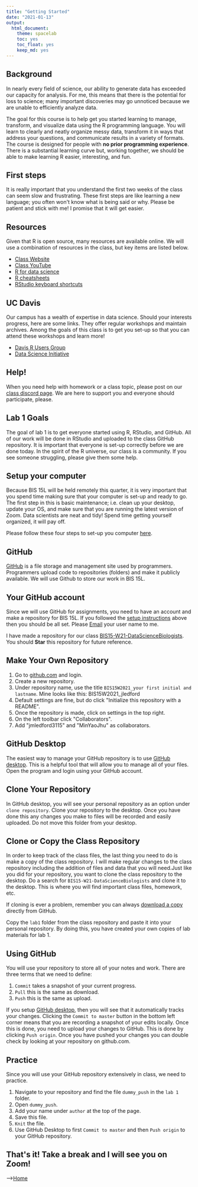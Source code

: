 ```yaml
---
title: "Getting Started"
date: "2021-01-13"
output:
  html_document: 
    theme: spacelab
    toc: yes
    toc_float: yes
    keep_md: yes
---
```




## Background  
In nearly every field of science, our ability to generate data has exceeded our capacity for analysis. For me, this means that there is the potential for loss to science; many important discoveries may go unnoticed because we are unable to efficiently analyze data.  

The goal for this course is to help get you started learning to manage, transform, and visualize data using the R programming language. You will learn to clearly and neatly organize messy data, transform it in ways that address your questions, and communicate results in a variety of formats. The course is designed for people with **no prior programming experience**. There is a substantial learning curve but, working together, we should be able to make learning R easier, interesting, and fun.  

## First steps  
It is really important that you understand the first two weeks of the class can seem slow and frustrating. These first steps are like learning a new language; you often won't know what is being said or why. Please be patient and stick with me! I promise that it will get easier.  

## Resources  
Given that R is open source, many resources are available online. We will use a combination of resources in the class, but key items are listed below.  

- [Class Website](https://jmledford3115.github.io/datascibiol/)  
- [Class YouTube](https://www.youtube.com/channel/UCFX-MipGKF9jCEXaP-59BzQ)  
- [R for data science](https://r4ds.had.co.nz/)
- [R cheatsheets](https://www.rstudio.com/resources/cheatsheets/)
- [RStudio keyboard shortcuts](https://support.rstudio.com/hc/en-us/articles/200711853-Keyboard-Shortcuts)

## UC Davis  
Our campus has a wealth of expertise in data science. Should your interests progress, here are some links. They offer regular workshops and maintain archives. Among the goals of this class is to get you set-up so that you can attend these workshops and learn more!  

- [Davis R Users Group](http://d-rug.github.io/)  
- [Data Science Initiative](http://dsi.ucdavis.edu/)  

## Help!  
When you need help with homework or a class topic, please post on our [class discord page](https://discord.gg/HQzQnG5G). We are here to support you and everyone should participate, please.  

## Lab 1 Goals  
The goal of lab 1 is to get everyone started using R, RStudio, and GitHub. All of our work will be done in RStudio and uploaded to the class GitHub repository. It is important that everyone is set-up correctly before we are done today. In the spirit of the R universe, our class is a community. If you see someone struggling, please give them some help.  

## Setup your computer  
Because BIS 15L will be held remotely this quarter, it is very important that you spend time making sure that your computer is set-up and ready to go. The first step in this is basic maintenance; i.e. clean up your desktop, update your OS, and make sure that you are running the latest version of Zoom. Data scientists are neat and tidy! Spend time getting yourself organized, it will pay off.  

Please follow these four steps to set-up you computer [here](https://jmledford3115.github.io/datascibiol/setup.html).  

## GitHub  
[GitHub](http://www.github.com) is a file storage and management site used by programmers. Programmers upload code to repositories (folders) and make it publicly available. We will use Github to store our work in BIS 15L.  

## Your GitHub account  
Since we will use GitHub for assignments, you need to have an account and make a repository for BIS 15L. If you followed the [setup instructions](https://jmledford3115.github.io/datascibiol/setup.html) above then you should be all set. Please [Email](mailto:jmledford@ucdavis.edu) your user name to me.  

I have made a repository for our class [BIS15-W21-DataScienceBiologists](https://github.com/jmledford3115/BIS15L-W21-DataScienceBiologists). You should **Star** this repository for future reference.  

## Make Your Own Repository  
1. Go to [github.com](www.github.com) and login.  
2. Create a new repository.  
3. Under repository name, use the title `BIS15W2021_your first initial and lastname`. Mine looks like this: BIS15W2021_jledford  
4. Default settings are fine, but do click "Initialize this repository with a README".    
5. Once the repository is made, click on settings in the top right.  
6. On the left toolbar click "Collaborators".  
7. Add "jmledford3115" and "MinYaoJhu" as collaborators.  

## GitHub Desktop  
The easiest way to manage your GitHub repository is to use [GitHub desktop](https://desktop.github.com/). This is a  helpful tool that will allow you to manage all of your files. Open the program and login using your GitHub account.  

## Clone Your Repository  
In GitHub desktop, you will see your personal repository as an option under `clone repository`. Clone your repository to the desktop. Once you have done this any changes you make to files will be recorded and easily uploaded. Do not move this folder from your desktop.  

## Clone or Copy the Class Repository
In order to keep track of the class files, the last thing you need to do is make a copy of the class repository. I will make regular changes to the class repository including the addition of files and data that you will need.Just like you did for your repository, you want to clone the class repository to the desktop. Do a search for `BIS15-W21-DataScienceBiologists` and clone it to the desktop. This is where you will find important class files, homework, etc.  

If cloning is ever a problem, remember you can always [download a copy](https://github.com/jmledford3115/BIS15L-W21-DataScienceBiologists) directly from GitHub.

Copy the `lab1` folder from the class repository and paste it into your personal repository. By doing this, you have created your own copies of lab materials for lab 1.    

## Using GitHub  
You will use your repository to store all of your notes and work. There are three terms that we need to define:  
1. `Commit` takes a snapshot of your current progress.    
2. `Pull` this is the same as download.     
3. `Push` this is the same as upload.    

If you setup [GitHub desktop](https://desktop.github.com/), then you will see that it automatically tracks your changes. Clicking the `Commit to master` button in the bottom left corner means that you are recording a snapshot of your edits locally. Once this is done, you need to upload your changes to GitHub. This is done by clicking `Push origin`. Once you have pushed your changes you can double check by looking at your repository on github.com.    

## Practice  
Since you will use your GitHub repository extensively in class, we need to practice.  
1. Navigate to your repository and find the file `dummy_push` in the `lab 1` folder.   
2. Open `dummy_push`.  
3. Add your name under `author` at the top of the page.    
4. Save this file.  
5. `Knit` the file.    
6. Use GitHub Desktop to first `Commit to master` and then `Push origin` to your GitHub repository.    

## That's it! Take a break and I will see you on Zoom!  

-->[Home](https://jmledford3115.github.io/datascibiol/)  
